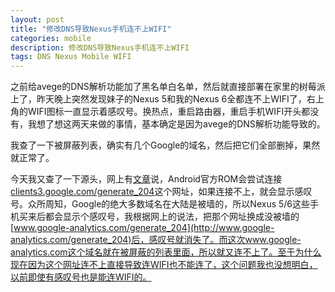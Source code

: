```yaml
---
layout: post
title: "修改DNS导致Nexus手机连不上WIFI"
categories: mobile
description: 修改DNS导致Nexus手机连不上WIFI
tags: DNS Nexus Mobile WIFI
---
```

之前给avege的DNS解析功能加了黑名单白名单，然后就直接部署在家里的树莓派上了，昨天晚上突然发现妹子的Nexus 5和我的Nexus 6全都连不上WIFI了，右上角的WIFI图标一直显示着感叹号。换热点，重启路由器，重启手机WIFI开头都没有，我想了想这两天来做的事情，基本确定是因为avege的DNS解析功能导致的。

我查了一下被屏蔽列表，确实有几个Google的域名，然后把它们全部删掉，果然就正常了。

今天我又查了一下源头，网上有[文章](https://www.noisyfox.cn/45.html)说，Android官方ROM会尝试连接[clients3.google.com/generate_204](http://clients3.google.com/generate_204)这个网址，如果连接不上，就会显示感叹号。众所周知，Google的绝大多数域名在大陆是被墙的，所以Nexus 5/6这些手机买来后都会显示个感叹号，我根据网上的说法，把那个网址换成没被墙的[www.google-analytics.com/generate_204](http://www.google-analytics.com/generate_204)后，感叹号就消失了。而这次www.google-analytics.com这个域名就在被屏蔽的列表里面，所以就又连不上了。至于为什么现在因为这个网址连不上直接导致连WIFI也不能连了，这个问题我也没想明白，以前即使有感叹号也是能连WIFI的。
